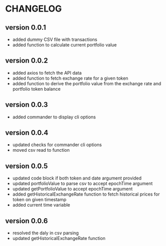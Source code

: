 # CHANGELOG
## version 0.0.1
- added dummy CSV file with transactions
- added function to calculate current portfolio value

## version 0.0.2
- added axios to fetch the API data
- added function to fetch exchange rate for a given token
- added function to derive the portfolio value from the exchange rate and portfolio token balance

## version 0.0.3
- added commander to display cli options

## version 0.0.4
- updated checks for commander cli options
- moved csv read to function

## version 0.0.5
- updated code block if both token and date argument provided
- updated portfolioValue to parse csv to accept epochTime argument
- updated getPortfolioValue to accept epochTime argument
- added getHistoricalExchangeRate function to fetch historical prices for token on given timestamp
- added current time variable

## version 0.0.6
- resolved the daly in csv parsing
- updated getHistoricalExchangeRate function 